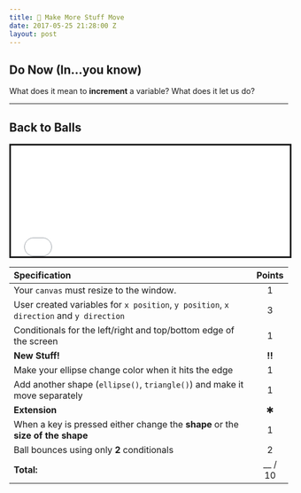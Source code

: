 ```yaml
---
title: 🤹 Make More Stuff Move
date: 2017-05-25 21:28:00 Z
layout: post
---
```


## Do Now (In...you know)
What does it mean to **increment** a variable? What does it let us do?

---

## Back to Balls

<iframe src="{{ site.baseurl }}/Code_Examples/ChangeColorBounce" width="100%" height="200px" style="border:solid"></iframe>

| Specification                                                                          | Points  |
|:---------------------------------------------------------------------------------------|:-------:|
| Your `canvas` must resize to the window.                                               |    1    |
| User created variables for `x position`, `y position`, `x direction` and `y direction` |    3    |
| Conditionals for the left/right and top/bottom edge of the screen                      |    1    |
| **New Stuff!**                                                                         | **!!**  |
| Make your ellipse change color when it hits the edge                                   |    1    |
| Add another shape (`ellipse()`, `triangle()`) and make it move separately              |    1    |
| **Extension**                                                                          |    ✱    |
| When a key is pressed either change the **shape** or the **size of the shape**         |    1    |
| Ball bounces using only **2** conditionals                                             |    2    |
| **Total:**                                                                             | __ / 10 |
